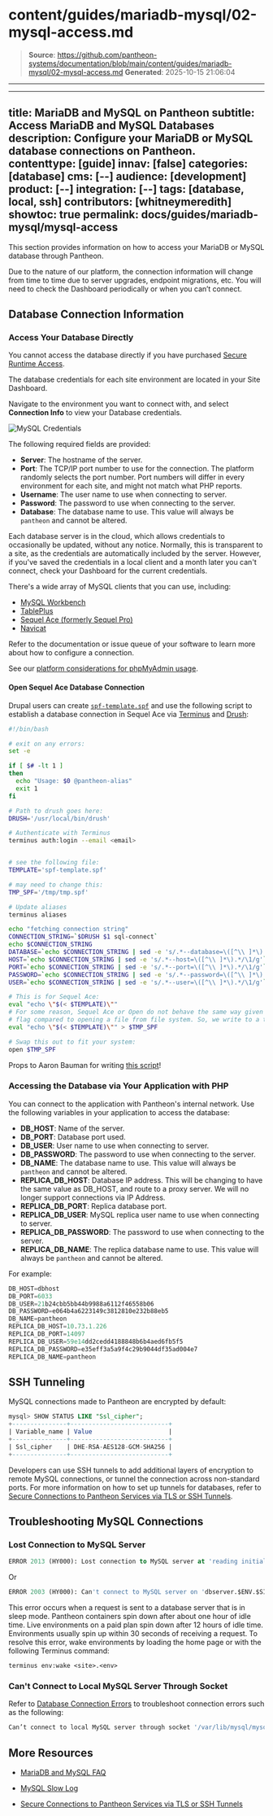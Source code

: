 # content/guides/mariadb-mysql/02-mysql-access.md

> **Source**: https://github.com/pantheon-systems/documentation/blob/main/content/guides/mariadb-mysql/02-mysql-access.md
> **Generated**: 2025-10-15 21:06:04

---

---
title: MariaDB and MySQL on Pantheon
subtitle: Access MariaDB and MySQL Databases
description: Configure your MariaDB or MySQL database connections on Pantheon.
contenttype: [guide]
innav: [false]
categories: [database]
cms: [--]
audience: [development]
product: [--]
integration: [--]
tags: [database, local, ssh]
contributors: [whitneymeredith]
showtoc: true
permalink: docs/guides/mariadb-mysql/mysql-access
---

This section provides information on how to access your MariaDB or MySQL database through Pantheon.

<Alert title="Note" type="info">

Due to the nature of our platform, the connection information will change from time to time due to server upgrades, endpoint migrations, etc. You will need to check the Dashboard periodically or when you can’t connect.

</Alert>

## Database Connection Information

<Partial file="platform-considerations-connections.md" />

### Access Your Database Directly

You cannot access the database directly if you have purchased [Secure Runtime Access](/guides/secure-development/secure-runtime-access).

The database credentials for each site environment are located in your Site Dashboard.

Navigate to the environment you want to connect with, and select **Connection Info** to view your Database credentials.

![MySQL Credentials](../../../images/dashboard/new-dashboard/2024/mysql-info.png)

The following required fields are provided:

- **Server**: The hostname of the server.
- **Port**: The TCP/IP port number to use for the connection. The platform randomly selects the port number. Port numbers will differ in every environment for each site, and might not match what PHP reports.
- **Username**: The user name to use when connecting to server.
- **Password**: The password to use when connecting to the server.
- **Database**: The database name to use. This value will always be `pantheon` and cannot be altered.

Each database server is in the cloud, which allows credentials to occasionally be updated, without any notice. Normally, this is transparent to a site, as the credentials are automatically included by the server. However, if you've saved the credentials in a local client and a month later you can't connect, check your Dashboard for the current credentials.

There's a wide array of MySQL clients that you can use, including:
- [MySQL Workbench](https://dev.mysql.com/downloads/workbench/)
- [TablePlus](https://tableplus.com/)
- [Sequel Ace (formerly Sequel Pro)](https://sequel-ace.com/)
- [Navicat](https://www.navicat.com/download)

Refer to the documentation or issue queue of your software to learn more about how to configure a connection.

See our [platform considerations for phpMyAdmin usage](/guides/platform-considerations/platform-site-info#database-administration).

#### Open Sequel Ace Database Connection

Drupal users can create [`spf-template.spf`](https://gist.github.com/aaronbauman/f50cc691eb3ed60a358c#file-spf-template-spf) and use the following script to establish a database connection in Sequel Ace via [Terminus](/terminus) and [Drush](/guides/drush):

```bash:title=establish-db-connection.sh
#!/bin/bash

# exit on any errors:
set -e

if [ $# -lt 1 ]
then
  echo "Usage: $0 @pantheon-alias"
  exit 1
fi

# Path to drush goes here:
DRUSH='/usr/local/bin/drush'

# Authenticate with Terminus
terminus auth:login --email <email>


# see the following file:
TEMPLATE='spf-template.spf'

# may need to change this:
TMP_SPF='/tmp/tmp.spf'

# Update aliases
terminus aliases

echo "fetching connection string"
CONNECTION_STRING=`$DRUSH $1 sql-connect`
echo $CONNECTION_STRING
DATABASE=`echo $CONNECTION_STRING | sed -e 's/.*--database=\([^\\ ]*\).*/\1/g'`
HOST=`echo $CONNECTION_STRING | sed -e 's/.*--host=\([^\\ ]*\).*/\1/g'`
PORT=`echo $CONNECTION_STRING | sed -e 's/.*--port=\([^\\ ]*\).*/\1/g'`
PASSWORD=`echo $CONNECTION_STRING | sed -e 's/.*--password=\([^\\ ]*\).*/\1/g'`
USER=`echo $CONNECTION_STRING | sed -e 's/.*--user=\([^\\ ]*\).*/\1/g'`

# This is for Sequel Ace:
eval "echo \"$(< $TEMPLATE)\""
# For some reason, Sequel Ace or Open do not behave the same way given the -f
# flag compared to opening a file from file system. So, we write to a tmp file.
eval "echo \"$(< $TEMPLATE)\"" > $TMP_SPF

# Swap this out to fit your system:
open $TMP_SPF
```

Props to Aaron Bauman for writing [this script](https://gist.github.com/aaronbauman/f50cc691eb3ed60a358c)!

### Accessing the Database via Your Application with PHP

You can connect to the application with Pantheon's internal network. Use the following variables in your application to access the database:

- **DB_HOST**: Name of the server.
- **DB_PORT**: Database port used.
- **DB_USER**: User name to use when connecting to server.
- **DB_PASSWORD**: The password to use when connecting to the server.
- **DB_NAME**: The database name to use. This value will always be `pantheon` and cannot be altered.
- **REPLICA_DB_HOST**: Database IP address. This will be changing to have the same value as DB_HOST, and route to a proxy server. We will no longer support connections via IP Address.
- **REPLICA_DB_PORT**: Replica database port.
- **REPLICA_DB_USER**: MySQL replica user name to use when connecting to server.
- **REPLICA_DB_PASSWORD**: The password to use when connecting to the server.
- **REPLICA_DB_NAME**: The replica database name to use. This value will always be `pantheon` and cannot be altered.


For example:
```sql
DB_HOST=dbhost
DB_PORT=6033
DB_USER=21b24cbb5bb44b9988a6112f46558b06
DB_PASSWORD=e064b4a6223149c3812810e232b88eb5
DB_NAME=pantheon
REPLICA_DB_HOST=10.73.1.226
REPLICA_DB_PORT=14097
REPLICA_DB_USER=59e14dd2cedd4188848b6b4aed6fb5f5
REPLICA_DB_PASSWORD=e35eff3a5a9f4c29b9044df35ad004e7
REPLICA_DB_NAME=pantheon
```

## SSH Tunneling

MySQL connections made to Pantheon are encrypted by default:

```sql
mysql> SHOW STATUS LIKE "Ssl_cipher";
+---------------+---------------------------+
| Variable_name | Value                     |
+---------------+---------------------------+
| Ssl_cipher    | DHE-RSA-AES128-GCM-SHA256 |
+---------------+---------------------------+
```

Developers can use SSH tunnels to add additional layers of encryption to remote MySQL connections, or tunnel the connection across non-standard ports. For more information on how to set up tunnels for databases, refer to [Secure Connections to Pantheon Services via TLS or SSH Tunnels](/guides/secure-development/ssh-tunnels).

## Troubleshooting MySQL Connections

### Lost Connection to MySQL Server

```sql
ERROR 2013 (HY000): Lost connection to MySQL server at 'reading initial communication packet', system error: 0
```

Or

```sql
ERROR 2003 (HY000): Can't connect to MySQL server on 'dbserver.$ENV.$SITE.drush.in' (111)
```

This error occurs when a request is sent to a database server that is in sleep mode. Pantheon containers spin down after about one hour of idle time. Live environments on a paid plan spin down after 12 hours of idle time. Environments usually spin up within 30 seconds of receiving a request. To resolve this error, wake environments by loading the home page or with the following Terminus command:

```bash{promptUser: user}
terminus env:wake <site>.<env>
```

### Can't Connect to Local MySQL Server Through Socket

Refer to [Database Connection Errors](/guides/mariadb-mysql/database-connection-errors) to troubleshoot connection errors such as the following:

```bash
Can’t connect to local MySQL server through socket '/var/lib/mysql/mysql.sock'...).
```

## More Resources

- [MariaDB and MySQL FAQ](/guides/mariadb-mysql/mariadb-mysql-faq)

- [MySQL Slow Log](/guides/mariadb-mysql/mysql-slow-log)

- [Secure Connections to Pantheon Services via TLS or SSH Tunnels](/guides/secure-development/ssh-tunnels)

